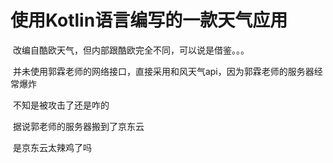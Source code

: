 # 使用Kotlin语言编写的一款天气应用
  改编自酷欧天气，但内部跟酷欧完全不同，可以说是借鉴。。。
  
  并未使用郭霖老师的网络接口，直接采用和风天气api，因为郭霖老师的服务器经常爆炸
  
  不知是被攻击了还是咋的
  
  据说郭老师的服务器搬到了京东云
  
  是京东云太辣鸡了吗
  
